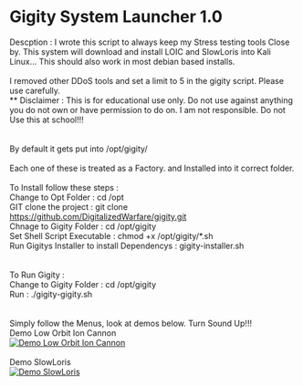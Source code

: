 # Gigity System Launcher 1.0<br />
Descption : I wrote this script to always keep my Stress testing tools Close by. 
This system will download and install LOIC and SlowLoris into Kali Linux...
This should also work in most debian based installs.<br /><br />I removed other DDoS tools and 
set a limit to 5 in the gigity script. Please use carefully.
<br />
** Disclaimer : This is for educational use only. Do not use against anything you do not own or have
permission to do on. I am not responsible. Do not Use this at school!!!<br />
<br /><br />
By default it gets put into /opt/gigity/
<br /><br />
Each one of these is treated as a Factory. and Installed into it correct folder.
<br /><br />
To Install follow these steps : <br />
Change to Opt Folder :  cd /opt<br />
GIT clone the project : git clone https://github.com/DigitalizedWarfare/gigity.git<br />
Chnage to Gigity Folder : cd /opt/gigity<br />
Set Shell Script Executable : chmod +x /opt/gigity/*.sh<br />
Run Gigitys Installer to install Dependencys : gigity-installer.sh<br />
<br /><br />
To Run Gigity :<br />
Change to Gigity Folder : cd /opt/gigity<br />
Run : ./gigity-gigity.sh<br />
<br /><br />
Simply follow the Menus, look at demos below. Turn Sound Up!!!
<br />
Demo Low Orbit Ion Cannon <br />
[![Demo Low Orbit Ion Cannon](http://upload.wikimedia.org/wikipedia/en/9/95/LoicNewEraCracker_-_from_Commons.png)](https://www.youtube.com/watch?v=cq4xaF8szUI)<br /><br />
Demo SlowLoris <br />
[![Demo SlowLoris](http://www.mnn.com/sites/default/files/styles/featured_blog/public/loris.jpg)](https://www.youtube.com/watch?v=vPDr6nlkbbA)


